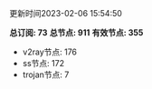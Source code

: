 更新时间2023-02-06 15:54:50

**总订阅: 73**
**总节点: 911**
**有效节点: 355**
- v2ray节点: 176
- ss节点: 172
- trojan节点: 7
